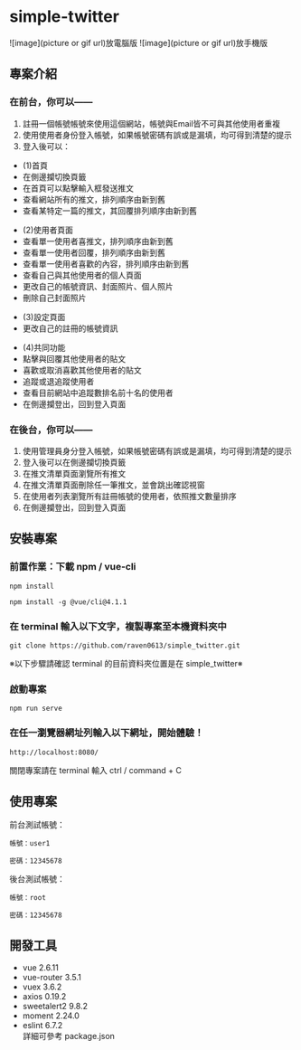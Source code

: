 # simple-twitter
![image](picture or gif url)放電腦版
![image](picture or gif url)放手機版

## 專案介紹

### 在前台，你可以——
1. 註冊一個帳號帳號來使用這個網站，帳號與Email皆不可與其他使用者重複
2. 使用使用者身份登入帳號，如果帳號密碼有誤或是漏填，均可得到清楚的提示 
3. 登入後可以：
<ul>
<li>(1)首頁</li>
<li>在側邊攔切換頁籤</li>
<li>在首頁可以點擊輸入框發送推文</li>
<li>查看網站所有的推文，排列順序由新到舊</li>
<li>查看某特定一篇的推文，其回覆排列順序由新到舊</li>
</ul>

<ul>
<li>(2)使用者頁面</li>
<li>查看單一使用者喜推文，排列順序由新到舊</li>
<li>查看單一使用者回覆，排列順序由新到舊</li>
<li>查看單一使用者喜歡的內容，排列順序由新到舊</li>
<li>查看自己與其他使用者的個人頁面</li>
<li>更改自己的帳號資訊、封面照片、個人照片</li>
<li>刪除自己封面照片</li>
</ul>

<ul>
<li>(3)設定頁面</li>
<li>更改自己的註冊的帳號資訊</li>
</ul>

<ul>
<li>(4)共同功能</li>
<li>點擊與回覆其他使用者的貼文</li>
<li>喜歡或取消喜歡其他使用者的貼文</li>
<li>追蹤或退追蹤使用者</li>
<li>查看目前網站中追蹤數排名前十名的使用者</li>
<li>在側邊攔登出，回到登入頁面</li>
</ul>


### 在後台，你可以——

1. 使用管理員身分登入帳號，如果帳號密碼有誤或是漏填，均可得到清楚的提示
2. 登入後可以在側邊攔切換頁籤
3. 在推文清單頁面瀏覽所有推文
4. 在推文清單頁面刪除任一筆推文，並會跳出確認視窗
5. 在使用者列表瀏覽所有註冊帳號的使用者，依照推文數量排序
6. 在側邊攔登出，回到登入頁面

## 安裝專案

### 前置作業：下載 npm / vue-cli

```
npm install
```

```
npm install -g @vue/cli@4.1.1
```

### 在 terminal 輸入以下文字，複製專案至本機資料夾中

```
git clone https://github.com/raven0613/simple_twitter.git
```

※以下步驟請確認 terminal 的目前資料夾位置是在 simple_twitter※

### 啟動專案

```
npm run serve
```

### 在任一瀏覽器網址列輸入以下網址，開始體驗！

```
http://localhost:8080/
```

關閉專案請在 terminal 輸入 ctrl / command + C

## 使用專案

前台測試帳號：

```
帳號：user1
```

```
密碼：12345678
```

後台測試帳號：

```
帳號：root
```

```
密碼：12345678
```

## 開發工具

<ul dir="auto">
<li>vue 2.6.11</li>
<li>vue-router 3.5.1</li>
<li>vuex 3.6.2</li>
<li>axios 0.19.2</li>
<li>sweetalert2 9.8.2</li>
<li>moment 2.24.0</li>
<li>eslint 6.7.2</li>
詳細可參考 package.json
</ul>
